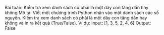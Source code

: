 Bài toán: Kiểm tra xem danh sách có phải là một dãy con tăng dần hay không
Mô tả: Viết một chương trình Python nhận vào một danh sách các số nguyên. Kiểm tra xem danh sách có phải là một dãy con tăng dần hay không và in ra kết quả (True/False).
Ví dụ:
Input: [1, 3, 5, 2, 4, 6]
Output: False